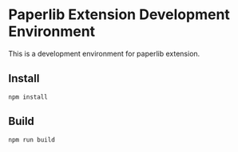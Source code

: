 # Paperlib Extension Development Environment

This is a development environment for paperlib extension.

## Install
`npm install`

## Build
`npm run build`
